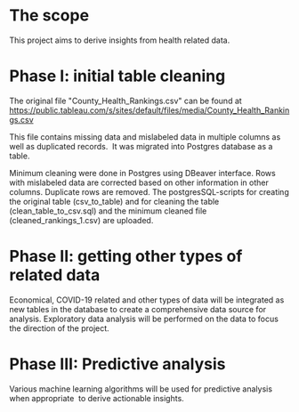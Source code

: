 # The scope

This project aims to derive insights from health related data. 

# Phase I: initial table cleaning

The original file "County_Health_Rankings.csv" can be found at https://public.tableau.com/s/sites/default/files/media/County_Health_Rankings.csv

This file contains missing data and mislabeled data in multiple columns as well as duplicated records.  It was migrated into Postgres database as a table. 

Minimum cleaning were done in Postgres using DBeaver interface.  Rows with mislabeled data are corrected based on other information in other columns.  Duplicate rows are removed.  The postgresSQL-scripts for creating the original table (csv_to_table) and for cleaning the table (clean_table_to_csv.sql) and the minimum cleaned file (cleaned_rankings_1.csv) are uploaded.

# Phase II: getting other types of related data

Economical, COVID-19 related and other types of data will be integrated as new tables in the database to create a comprehensive data source for analysis.  Exploratory data analysis will be performed on the data to focus the direction of the project.

# Phase III: Predictive analysis

Various machine learning algorithms will be used for predictive analysis when appropriate  to derive actionable insights.
